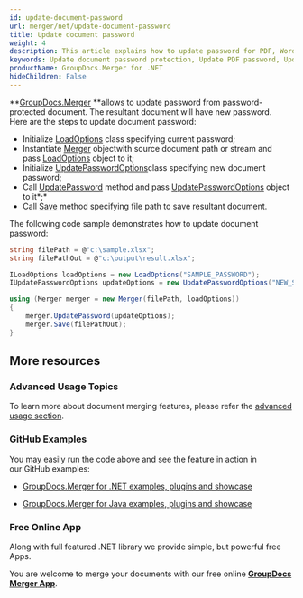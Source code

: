```yaml
---
id: update-document-password
url: merger/net/update-document-password
title: Update document password
weight: 4
description: This article explains how to update password for PDF, Word, Excel, PowerPoint documents by using GroupDocs.Merger for .NET.
keywords: Update document password protection, Update PDF password, Update Word document password, Update Excel spreadsheet password, Update PowerPoint password
productName: GroupDocs.Merger for .NET
hideChildren: False
---
```

**[GroupDocs.Merger](https://products.groupdocs.com/merger/net) **allows to update password from password-protected document. The resultant document will have new password.  
Here are the steps to update document password:

*   Initialize [LoadOptions](https://apireference.groupdocs.com/net/merger/groupdocs.merger.domain.options/loadoptions) class specifying current password;
*   Instantiate [Merger](https://apireference.groupdocs.com/net/merger/groupdocs.merger/merger) objectwith source document path or stream and pass [LoadOptions](https://apireference.groupdocs.com/net/merger/groupdocs.merger.domain.options/loadoptions) object to it;
*   Initialize [UpdatePasswordOptions](https://apireference.groupdocs.com/net/merger/groupdocs.merger.domain.options/updatepasswordoptions)class specifying new document password;
*   Call [UpdatePassword](https://apireference.groupdocs.com/net/merger/groupdocs.merger/merger/methods/updatepassword) method and pass [UpdatePasswordOptions](https://apireference.groupdocs.com/net/merger/groupdocs.merger.domain.options/updatepasswordoptions) object to it*;*
*   Call [Save](https://apireference.groupdocs.com/net/merger/groupdocs.merger.merger/save/methods/1) method specifying file path to save resultant document.

The following code sample demonstrates how to update document password:

```csharp
string filePath = @"c:\sample.xlsx";
string filePathOut = @"c:\output\result.xlsx";

ILoadOptions loadOptions = new LoadOptions("SAMPLE_PASSWORD");
IUpdatePasswordOptions updateOptions = new UpdatePasswordOptions("NEW_SAMPLE_PASSWORD");

using (Merger merger = new Merger(filePath, loadOptions))
{
    merger.UpdatePassword(updateOptions);
    merger.Save(filePathOut);
}
```

## More resources

### Advanced Usage Topics 

To learn more about document merging features, please refer the [advanced usage section](Advanced%2Busage.html).

### GitHub Examples 

You may easily run the code above and see the feature in action in our GitHub examples:

*   [GroupDocs.Merger for .NET examples, plugins and showcase](https://github.com/groupdocs-merger/GroupDocs.Merger-for-.NET)
    
*   [GroupDocs.Merger for Java examples, plugins and showcase](https://github.com/groupdocs-merger/GroupDocs.Merger-for-Java)
    

### Free Online App 

Along with full featured .NET library we provide simple, but powerful free Apps.

You are welcome to merge your documents with our free online **[GroupDocs Merger App](https://products.groupdocs.app/merger)**.
